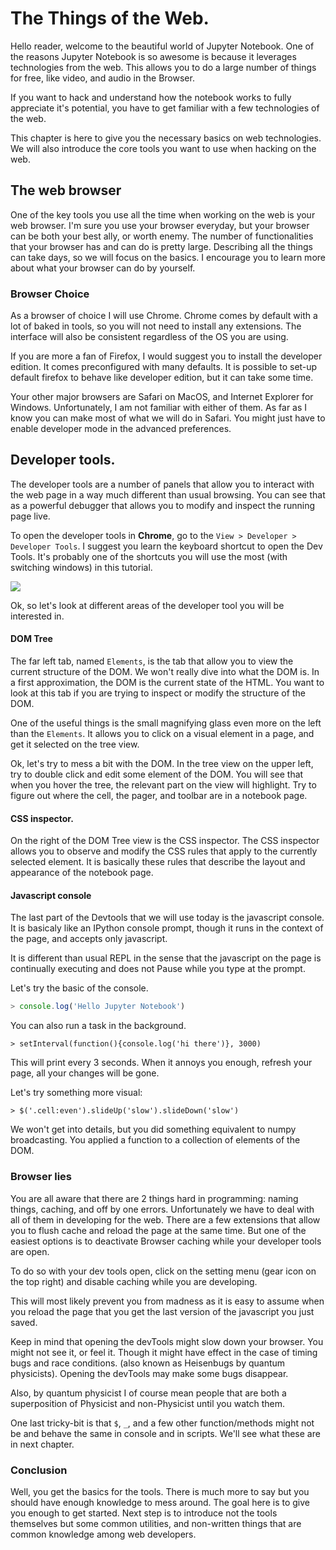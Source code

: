 # The Things of the Web.

Hello reader, welcome to the beautiful world of Jupyter Notebook.
One of the reasons Jupyter Notebook is so awesome is because it leverages technologies from the web. This allows you to do a large number of things for free, like video, and audio in the Browser.

If you want to hack and understand how the notebook works to fully appreciate it's potential, you have to get familiar with a few technologies of the web.

This chapter is here to give you the necessary basics on web technologies. We will also introduce the core tools you want to use when hacking on the web.


## The web browser


One of the key tools you use all the time when working on the web is your web browser. I'm sure you use your browser everyday, but your browser can be both your best ally, or worth enemy. The number of functionalities that your browser has and can do is pretty large. Describing all the things can take days, so we will focus on the basics. I encourage you to learn more about what your browser can do by yourself.


### Browser Choice

As a browser of choice I will use Chrome. Chrome comes by default with a lot of baked in tools, so you will not need to install any extensions. The interface will also be consistent regardless of the OS you are using.

If you are more a fan of Firefox, I would suggest you to install the developer edition. It comes preconfigured with many defaults. It is possible to set-up default firefox to behave like developer edition, but it can take some time.


Your other major browsers are Safari on MacOS, and Internet Explorer for Windows. Unfortunately, I am not familiar with either of them.
As far as I know you can make most of what we will do in Safari. You might just have to enable developer mode in the advanced preferences.

## Developer tools.

The developer tools are a number of panels that allow you to interact with the web page in a way much different than usual browsing. You can see that as a powerful debugger that allows you to modify and inspect the running page live.

To open the developer tools in **Chrome**, go to the `View > Developer > Developer Tools`.
I suggest you learn the keyboard shortcut to open the Dev Tools. It's probably one of the shortcuts you will use the most (with switching windows) in this tutorial.

![](devtools.png)


Ok, so let's look at different areas of the developer tool you will be interested in.

#### DOM Tree

The far left tab, named `Elements`, is the tab that allow you to view the current structure of the DOM.
We won't really dive into what the DOM is. In a first approximation, the DOM is the current state of the HTML. You want to look at this tab if you are trying to inspect or modify the structure of the DOM.

One of the useful things is the small magnifying glass even more on the left than the `Elements`.
It allows you to click on a visual element in a page, and get it selected on the tree view.


Ok, let's try to mess a bit with the DOM. In the tree view on the upper left, try to double click and edit some element of the DOM. You will see that when you hover the tree, the relevant part on the view will highlight. Try to figure out where the cell, the pager, and toolbar are in a notebook page.


#### CSS inspector.

On the right of the DOM Tree view is the CSS inspector. The CSS inspector allows you to observe and modify the CSS rules that apply to the currently selected element. It is basically  these rules that describe the layout and appearance of the notebook page.

#### Javascript console

The last part of the Devtools that we will use today is the javascript console.
It is basicaly like an IPython console prompt, though it runs in the context of the page, and accepts only javascript.

It is different than usual REPL in the sense that the javascript on the page is continually executing and does not Pause while you type at the prompt.

Let's try the basic of the console.

```javascript
> console.log('Hello Jupyter Notebook')
```

You can also run a task in the background.

```
> setInterval(function(){console.log('hi there')}, 3000)
```

This will print every 3 seconds. When it annoys you enough, refresh your page, all your changes will be gone.

Let's try something more visual:

```
> $('.cell:even').slideUp('slow').slideDown('slow')
```

We won't get into details, but you did something equivalent to numpy broadcasting. You applied a function to a collection of elements of the DOM.


### Browser lies


You are all aware that there are 2 things hard in programming: naming things, caching, and off by one errors. Unfortunately we have to deal with all of them in developing for the web. There are a few extensions that allow you to flush cache and reload the page at the same time. But one of the easiest options is to deactivate Browser caching while your developer tools are open.

To do so with your dev tools open, click on the setting menu (gear icon on the top right) and disable caching while you are developing.

This will most likely prevent you from madness as it is easy to assume when you reload the page that you get the last version of the javascript you just saved.

Keep in mind that opening the devTools might slow down your browser. You might not see it, or feel it. Though it might have effect in the case of timing bugs and race conditions. (also known as Heisenbugs by quantum physicists). Opening the devTools may make some bugs disappear.

Also, by quantum physicist I of course mean people that are both a superposition of Physicist and non-Physicist until you watch them.

One last tricky-bit is that `$`, `_`, and a few other function/methods might not be and behave the same in console and in scripts. We'll see what these are in next chapter.


### Conclusion

Well, you get the basics for the tools. There is much more to say but you should have enough knowledge to mess around. The goal here is to give you enough to get started. Next step is to introduce not the tools themselves but some common utilities, and non-written things that are common knowledge among web developers.









